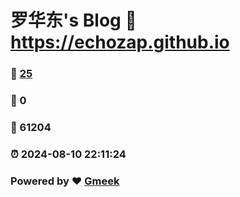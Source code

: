# 罗华东's Blog :link: https://echozap.github.io 
### :page_facing_up: [25](https://echozap.github.io/tag.html) 
### :speech_balloon: 0 
### :hibiscus: 61204 
### :alarm_clock: 2024-08-10 22:11:24 
### Powered by :heart: [Gmeek](https://github.com/Meekdai/Gmeek)
